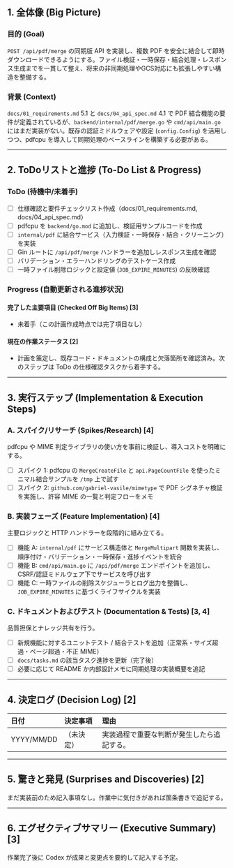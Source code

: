 ## 1. 全体像 (Big Picture)

### 目的 (Goal)
`POST /api/pdf/merge` の同期版 API を実装し、複数 PDF を安全に結合して即時ダウンロードできるようにする。ファイル検証・一時保存・結合処理・レスポンス生成までを一貫して整え、将来の非同期処理やGCS対応にも拡張しやすい構造を整備する。

### 背景 (Context)
`docs/01_requirements.md` 5.1 と `docs/04_api_spec.md` 4.1 で PDF 結合機能の要件が定義されているが、`backend/internal/pdf/merge.go` や `cmd/api/main.go` にはまだ実装がない。既存の認証ミドルウェアや設定 (`config.Config`) を活用しつつ、pdfcpu を導入して同期処理のベースラインを構築する必要がある。

---

## 2. ToDoリストと進捗 (To-Do List & Progress)

### ToDo (待機中/未着手)
- [ ] 仕様確認と要件チェックリスト作成（docs/01_requirements.md, docs/04_api_spec.md）
- [ ] pdfcpu を `backend/go.mod` に追加し、検証用サンプルコードを作成
- [ ] `internal/pdf` に結合サービス（入力検証・一時保存・結合・クリーニング）を実装
- [ ] Gin ルートに `/api/pdf/merge` ハンドラーを追加しレスポンス生成を確認
- [ ] バリデーション・エラーハンドリングのテストケース作成
- [ ] 一時ファイル削除ロジックと設定値 (`JOB_EXPIRE_MINUTES`) の反映確認

### Progress (自動更新される進捗状況)

#### 完了した主要項目 (Checked Off Big Items) [3]
- 未着手（この計画作成時点では完了項目なし）

#### 現在の作業ステータス [2]
- 計画を策定し、既存コード・ドキュメントの構成と欠落箇所を確認済み。次のステップは ToDo の仕様確認タスクから着手する。

---

## 3. 実行ステップ (Implementation & Execution Steps)

### A. スパイク/リサーチ (Spikes/Research) [4]
pdfcpu や MIME 判定ライブラリの使い方を事前に検証し、導入コストを明確にする。
- [ ] スパイク 1: pdfcpu の `MergeCreateFile` と `api.PageCountFile` を使ったミニマル結合サンプルを `/tmp` 上で試す
- [ ] スパイク 2: `github.com/gabriel-vasile/mimetype` で PDF シグネチャ検証を実施し、許容 MIME の一覧と判定フローをメモ

### B. 実装フェーズ (Feature Implementation) [4]
主要ロジックと HTTP ハンドラーを段階的に組み立てる。
- [ ] 機能 A: `internal/pdf` にサービス構造体と `MergeMultipart` 関数を実装し、順序付け・バリデーション・一時保存・進捗イベントを統合
- [ ] 機能 B: `cmd/api/main.go` に `/api/pdf/merge` エンドポイントを追加し、CSRF/認証ミドルウェア下でサービスを呼び出す
- [ ] 機能 C: 一時ファイルの削除スケジューラとログ出力を整備し、`JOB_EXPIRE_MINUTES` に基づくライフサイクルを実装

### C. ドキュメントおよびテスト (Documentation & Tests) [3, 4]
品質担保とナレッジ共有を行う。
- [ ] 新規機能に対するユニットテスト / 結合テストを追加（正常系・サイズ超過・ページ超過・不正 MIME）
- [ ] `docs/tasks.md` の該当タスク進捗を更新（完了後）
- [ ] 必要に応じて README か内部設計メモに同期処理の実装概要を追記

---

## 4. 決定ログ (Decision Log) [2]

| 日付 | 決定事項 | 理由 |
| :--- | :--- | :--- |
| YYYY/MM/DD | （未決定） | 実装過程で重要な判断が発生したら追記する。 |

---

## 5. 驚きと発見 (Surprises and Discoveries) [2]
まだ実装前のため記入事項なし。作業中に気付きがあれば箇条書きで追記する。

---

## 6. エグゼクティブサマリー (Executive Summary) [3]
作業完了後に Codex が成果と変更点を要約して記入する予定。
